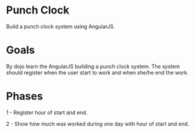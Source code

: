 # Punch Clock

Build a punch clock system using AngularJS.

# Goals

By dojo learn the AngularJS building a punch clock system.
The system should register when the user start to work and when she/he end the work.

# Phases

1 - Register hour of start and end.

2 - Show how much was worked during one day with hour of start and end.


